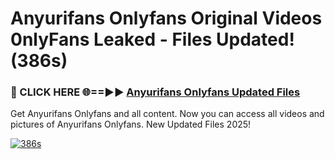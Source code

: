# Anyurifans Onlyfans Original Videos 0nlyFans Leaked - Files Updated! (386s)

<h3>🔴 CLICK HERE 🌐==►► <a href="https://tinyurl.com/ehrbuxhb" rel="nofollow">Anyurifans Onlyfans Updated Files</a></h3>

Get Anyurifans Onlyfans and all content. Now you can access all videos and pictures of Anyurifans Onlyfans. New Updated Files 2025!

[![386s](https://i.imgur.com/lVYEuWS.gif)](https://tinyurl.com/ehrbuxhb)

